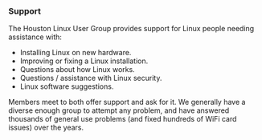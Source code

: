 ### Support

The Houston Linux User Group provides support for Linux people needing assistance with:

* Installing Linux on new hardware.
* Improving or fixing a Linux installation.
* Questions about how Linux works.
* Questions / assistance with Linux security.
* Linux software suggestions.

Members meet to both offer support and ask for it.  We generally have a diverse
enough group to attempt any problem, and have answered thousands of general use
problems (and fixed hundreds of WiFi card issues) over the years.

